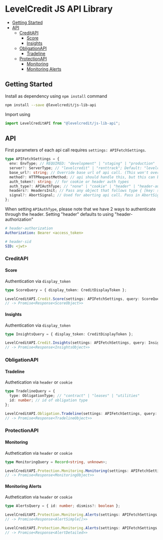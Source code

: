 # LevelCredit JS API Library

- [Getting Started](#getting-started)
- [API](#api)
  - [CreditAPI](#creditapi)
    - [Score](#score)
    - [Insights](#insights)
  - [ObligationAPI](#obligationapi)
    - [Tradeline](#tradeline)
  - [ProtectionAPI](#protectionapi)
    - [Monitoring](#monitoring)
    - [Monitoring Alerts](#monitoring-alerts)

## Getting Started

Install as dependency using `npm install` command

```sh
npm install --save @levelcredit/js-lib-api
```

Import using

```ts
import LevelCreditAPI from "@levelcredit/js-lib-api";
```

## API

First parameters of each api call requires `settings: APIFetchSettings`.

```ts
type APIFetchSettings = {
  env: EnvType; // REQUIRED: "development" | "staging" | "production"
  server?: ServerType; // "levelcredit" | "renttrack"; Default: "levelcredit"
  base_url?: string; // Override base url of api call. (This won't override url path)
  method?: HTTPRequestMethod; // api should handle this, but this can be overwritten if needed
  auth_token?: string; // for cookie or header auth types
  auth_type?: APIAuthType; // "none" | "cookie" | "header" | "header-authorization" | "header-sid"
  headers?: HeadersInit; // Pass any object that follows type { [key: string]: string }
  signal?: AbortSignal; // Used for aborting api call. Pass in AbortSignal
};
```

When setting `APIAuthType`, please note that we have 2 ways to authenticate through the header. Setting "header" defaults to using "header-authorization"

```yml
# header-authorization
Authorization: Bearer <access_token>

# header-sid
SID: <jwt>
```

### CreditAPI

#### Score

Authentication via `display_token`

```ts
type ScoreQuery = { display_token: CreditDisplayToken };

LevelCreditAPI.Credit.Score(settings: APIFetchSettings, query: ScoreQuery);
// -> Promise<Response<ScoreObject>>
```

#### Insights

Authentication via `display_token`

```ts
type InsightsQuery = { display_token: CreditDisplayToken };

LevelCreditAPI.Credit.Insights(settings: APIFetchSettings, query: InsightsQuery);
// -> Promise<Response<InsightsObject>>
```

### ObligationAPI

#### Tradeline

Authetication via `header` or `cookie`

```ts
type TradelineQuery = {
  type: ObligationType; // "contract" | "leases" | "utilities"
  id: number; // id of obligation type
};

LevelCreditAPI.Obligation.Tradeline(settings: APIFetchSettings, query: TradelineQuery);
// -> Promise<Response<TradelineObject>>
```

### ProtectionAPI

#### Monitoring

Authetication via `header` or `cookie`

```ts
type MonitoringQuery = Record<string, unknown>;

LevelCreditAPI.Protection.Monitoring.Monitoring(settings: APIFetchSettings, query: null | MonitoringQuery);
// -> Promise<Response<MonitoringObject>>
```

#### Monitoring Alerts

Authetication via `header` or `cookie`

```ts
type AlertsQuery = { id: number; dismiss?: boolean };

LevelCreditAPI.Protection.Monitoring.Alerts(settings: APIFetchSettings, null);
// -> Promise<Response<AlertSimple[]>>

LevelCreditAPI.Protection.Monitoring.Alerts(settings: APIFetchSettings, query: AlertsQuery);
// -> Promise<Response<AlertDetailed>>
```
